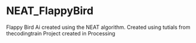 # NEAT_FlappyBird
Flappy Bird Ai created using the NEAT algorithm. Created using tutials from thecodingtrain
Project created in Processing
